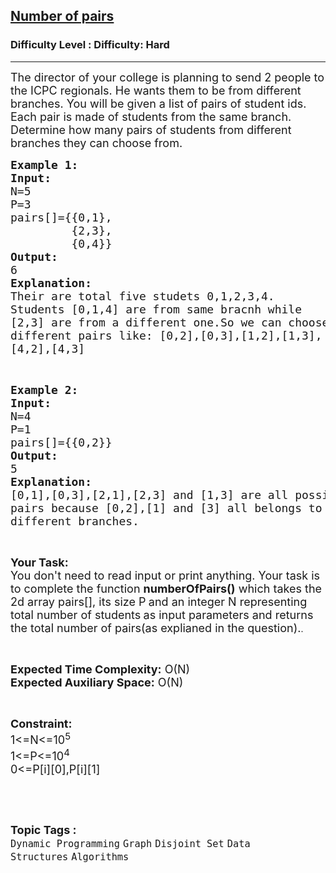 <h2><a href="https://www.geeksforgeeks.org/problems/number-of-pairs-1645358985/1?page=1&difficulty=Hard&status=unsolved&sortBy=submissions">Number of pairs</a></h2><h3>Difficulty Level : Difficulty: Hard</h3><hr><div class="problems_problem_content__Xm_eO"><p><span style="font-size: 18px;">The director of your college&nbsp;is&nbsp;planning to send 2 people to the ICPC&nbsp;regionals. He&nbsp;wants them to be from different branches. You will be given a list of pairs of student ids. Each pair is made of students from the same branch. Determine how many pairs of students from different branches they can choose from.</span></p>
<pre><span style="font-size: 18px;"><strong>Example 1:
Input:</strong>
N=5
P=3
pairs[]={{0,1},
         {2,3},
         {0,4}}
<strong>Output:</strong>
6
<strong>Explanation:</strong>
Their are total five studets 0,1,2,3,4.
Students [0,1,4] are from same bracnh while 
[2,3] are from a different one.So we can choose
different pairs like: [0,2],[0,3],[1,2],[1,3],
[4,2],[4,3]</span></pre>
<p>&nbsp;</p>
<pre><span style="font-size: 18px;"><strong>Example 2:
Input:</strong>
N=4 
P=1
pairs[]={{0,2}}
<strong>Output:</strong>
5
<strong>Explanation:</strong>
[0,1],[0,3],[2,1],[2,3] and [1,3] are all possible 
pairs because [0,2],[1] and [3] all belongs to 
different branches.</span></pre>
<p>&nbsp;</p>
<p><span style="font-size: 18px;"><strong>Your Task:&nbsp;&nbsp;</strong><br>You don't need to read input or print anything. Your task is to complete the function <strong>numberOfPairs()</strong>&nbsp;which takes the 2d array pairs[], its size P<strong>&nbsp;</strong>and an integer N representing total number of students<strong>&nbsp;</strong>as input parameters&nbsp;and returns the total number of pairs(as explianed in the question).</span>.</p>
<p>&nbsp;</p>
<p><span style="font-size: 18px;"><strong>Expected Time Complexity:</strong> O(N)<br><strong>Expected Auxiliary Space:</strong> O(N)</span></p>
<p>&nbsp;</p>
<p><span style="font-size: 18px;"><strong>Constraint:</strong><br>1&lt;=N&lt;=10<sup>5</sup><br>1&lt;=P&lt;=10<sup>4</sup><br>0&lt;=P[i][0],P[i][1]</span></p>
<p>&nbsp;</p></div><br><p><span style=font-size:18px><strong>Topic Tags : </strong><br><code>Dynamic Programming</code>&nbsp;<code>Graph</code>&nbsp;<code>Disjoint Set</code>&nbsp;<code>Data Structures</code>&nbsp;<code>Algorithms</code>&nbsp;
